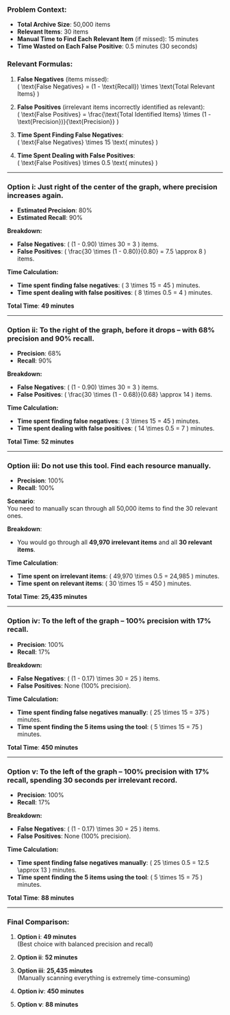 ### Problem Context:
- **Total Archive Size**: 50,000 items
- **Relevant Items**: 30 items
- **Manual Time to Find Each Relevant Item** (if missed): 15 minutes
- **Time Wasted on Each False Positive**: 0.5 minutes (30 seconds)

### Relevant Formulas:
1. **False Negatives** (items missed):  
   \( \text{False Negatives} = (1 - \text{Recall}) \times \text{Total Relevant Items} \)

2. **False Positives** (irrelevant items incorrectly identified as relevant):  
   \( \text{False Positives} = \frac{\text{Total Identified Items} \times (1 - \text{Precision})}{\text{Precision}} \)

3. **Time Spent Finding False Negatives**:  
   \( \text{False Negatives} \times 15 \text{ minutes} \)

4. **Time Spent Dealing with False Positives**:  
   \( \text{False Positives} \times 0.5 \text{ minutes} \)

---

### Option i: Just right of the center of the graph, where precision increases again.
- **Estimated Precision**: 80%
- **Estimated Recall**: 90%

**Breakdown:**
- **False Negatives**: \( (1 - 0.90) \times 30 = 3 \) items.
- **False Positives**: \( \frac{30 \times (1 - 0.80)}{0.80} = 7.5 \approx 8 \) items.

**Time Calculation:**
- **Time spent finding false negatives**: \( 3 \times 15 = 45 \) minutes.
- **Time spent dealing with false positives**: \( 8 \times 0.5 = 4 \) minutes.

**Total Time**: **49 minutes**

---

### Option ii: To the right of the graph, before it drops – with 68% precision and 90% recall.
- **Precision**: 68%
- **Recall**: 90%

**Breakdown:**
- **False Negatives**: \( (1 - 0.90) \times 30 = 3 \) items.
- **False Positives**: \( \frac{30 \times (1 - 0.68)}{0.68} \approx 14 \) items.

**Time Calculation:**
- **Time spent finding false negatives**: \( 3 \times 15 = 45 \) minutes.
- **Time spent dealing with false positives**: \( 14 \times 0.5 = 7 \) minutes.

**Total Time**: **52 minutes**

---

### Option iii: Do not use this tool. Find each resource manually.
- **Precision**: 100%
- **Recall**: 100%

**Scenario**:  
You need to manually scan through all 50,000 items to find the 30 relevant ones.

**Breakdown**:
- You would go through all **49,970 irrelevant items** and all **30 relevant items**.

**Time Calculation**:
- **Time spent on irrelevant items**: \( 49,970 \times 0.5 = 24,985 \) minutes.
- **Time spent on relevant items**: \( 30 \times 15 = 450 \) minutes.

**Total Time**: **25,435 minutes**

---

### Option iv: To the left of the graph – 100% precision with 17% recall.
- **Precision**: 100%
- **Recall**: 17%

**Breakdown:**
- **False Negatives**: \( (1 - 0.17) \times 30 = 25 \) items.
- **False Positives**: None (100% precision).

**Time Calculation:**
- **Time spent finding false negatives manually**: \( 25 \times 15 = 375 \) minutes.
- **Time spent finding the 5 items using the tool**: \( 5 \times 15 = 75 \) minutes.

**Total Time**: **450 minutes**

---

### Option v: To the left of the graph – 100% precision with 17% recall, spending 30 seconds per irrelevant record.
- **Precision**: 100%
- **Recall**: 17%

**Breakdown:**
- **False Negatives**: \( (1 - 0.17) \times 30 = 25 \) items.
- **False Positives**: None (100% precision).

**Time Calculation:**
- **Time spent finding false negatives manually**: \( 25 \times 0.5 = 12.5 \approx 13 \) minutes.
- **Time spent finding the 5 items using the tool**: \( 5 \times 15 = 75 \) minutes.

**Total Time**: **88 minutes**

---

### Final Comparison:

1. **Option i**: **49 minutes**  
   (Best choice with balanced precision and recall)

2. **Option ii**: **52 minutes**

3. **Option iii**: **25,435 minutes**  
   (Manually scanning everything is extremely time-consuming)

4. **Option iv**: **450 minutes**

5. **Option v**: **88 minutes**

